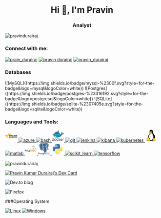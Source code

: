 <h1 align="center">Hi 👋, I'm Pravin</h1>
<h3 align="center">Analyst</h3>

<p align="left"> <img src="https://komarev.com/ghpvc/?username=pravindurairaj&style=plastic" alt="pravindurairaj" /> </p>

<h3 align="left">Connect with me:</h3>
<p align="left">
<a href="https://twitter.com/prain_durairaj" target="blank"><img align="center" src="https://raw.githubusercontent.com/rahuldkjain/github-profile-readme-generator/master/src/images/icons/Social/twitter.svg" alt="prain_durairaj" height="30" width="40" /></a>
<a href="https://linkedin.com/in/pravin durairaj" target="blank"><img align="center" src="https://raw.githubusercontent.com/rahuldkjain/github-profile-readme-generator/master/src/images/icons/Social/linked-in-alt.svg" alt="pravin durairaj" height="30" width="40" /></a>
<a href="https://instagram.com/pravin_durairaj" target="blank"><img align="center" src="https://raw.githubusercontent.com/rahuldkjain/github-profile-readme-generator/master/src/images/icons/Social/instagram.svg" alt="pravin_durairaj" height="30" width="40" /></a>
</p>

<h3 align="left">Databases</h3>
![MySQL]({https://img.shields.io/badge/mysql-%2300f.svg?style=for-the-badge&logo=mysql&logoColor=white})
![Postgres]({https://img.shields.io/badge/postgres-%23316192.svg?style=for-the-badge&logo=postgresql&logoColor=white})
![SQLite]({https://img.shields.io/badge/sqlite-%2307405e.svg?style=for-the-badge&logo=sqlite&logoColor=white})

<h3 align="left">Languages and Tools:</h3>
<p align="left"> <a href="https://aws.amazon.com" target="_blank"> <img src="https://raw.githubusercontent.com/devicons/devicon/master/icons/amazonwebservices/amazonwebservices-original-wordmark.svg" alt="aws" width="40" height="40"/> </a> <a href="https://azure.microsoft.com/en-in/" target="_blank"> <img src="https://www.vectorlogo.zone/logos/microsoft_azure/microsoft_azure-icon.svg" alt="azure" width="40" height="40"/> </a> <a href="https://www.gnu.org/software/bash/" target="_blank"> <img src="https://www.vectorlogo.zone/logos/gnu_bash/gnu_bash-icon.svg" alt="bash" width="40" height="40"/> </a> <a href="https://www.docker.com/" target="_blank"> <img src="https://raw.githubusercontent.com/devicons/devicon/master/icons/docker/docker-original-wordmark.svg" alt="docker" width="40" height="40"/> </a> <a href="https://git-scm.com/" target="_blank"> <img src="https://www.vectorlogo.zone/logos/git-scm/git-scm-icon.svg" alt="git" width="40" height="40"/> </a> <a href="https://www.jenkins.io" target="_blank"> <img src="https://www.vectorlogo.zone/logos/jenkins/jenkins-icon.svg" alt="jenkins" width="40" height="40"/> </a> <a href="https://www.elastic.co/kibana" target="_blank"> <img src="https://www.vectorlogo.zone/logos/elasticco_kibana/elasticco_kibana-icon.svg" alt="kibana" width="40" height="40"/> </a> <a href="https://kubernetes.io" target="_blank"> <img src="https://www.vectorlogo.zone/logos/kubernetes/kubernetes-icon.svg" alt="kubernetes" width="40" height="40"/> </a> <a href="https://www.linux.org/" target="_blank"> <img src="https://raw.githubusercontent.com/devicons/devicon/master/icons/linux/linux-original.svg" alt="linux" width="40" height="40"/> </a> <a href="https://www.mathworks.com/" target="_blank"> <img src="https://upload.wikimedia.org/wikipedia/commons/2/21/Matlab_Logo.png" alt="matlab" width="40" height="40"/> </a> <a href="https://www.mysql.com/" target="_blank"> <img src="https://raw.githubusercontent.com/devicons/devicon/master/icons/mysql/mysql-original-wordmark.svg" alt="mysql" width="40" height="40"/> </a> <a href="https://www.postgresql.org" target="_blank"> <img src="https://raw.githubusercontent.com/devicons/devicon/master/icons/postgresql/postgresql-original-wordmark.svg" alt="postgresql" width="40" height="40"/> </a> <a href="https://www.python.org" target="_blank"> <img src="https://raw.githubusercontent.com/devicons/devicon/master/icons/python/python-original.svg" alt="python" width="40" height="40"/> </a> <a href="https://scikit-learn.org/" target="_blank"> <img src="https://upload.wikimedia.org/wikipedia/commons/0/05/Scikit_learn_logo_small.svg" alt="scikit_learn" width="40" height="40"/> </a> <a href="https://www.tensorflow.org" target="_blank"> <img src="https://www.vectorlogo.zone/logos/tensorflow/tensorflow-icon.svg" alt="tensorflow" width="40" height="40"/> </a> </p>

<p><img align="center" src="https://github-readme-stats.vercel.app/api/top-langs?username=pravindurairaj&show_icons=true&locale=en&layout=compact" alt="pravindurairaj" /></p>

<a href="https://app.daily.dev/pravindurairaj"><img src="https://api.daily.dev/devcards/b9bf1cae1219465ea345dcfdf4470827.png?r=1pn" width="400" alt="Pravin Kumar Durairaj's Dev Card"/></a>

![Dev.to blog](https://img.shields.io/badge/dev.to-0A0A0A?style=for-the-badge&logo=dev.to&logoColor=white)
  
![Firefox](https://img.shields.io/badge/Firefox-FF7139?style=for-the-badge&logo=Firefox-Browser&logoColor=white)

###Operating System

[![Linux](https://svgshare.com/i/Zhy.svg)](https://svgshare.com/i/Zhy.svg) [![Windows](https://svgshare.com/i/ZhY.svg)](https://svgshare.com/i/ZhY.svg)
